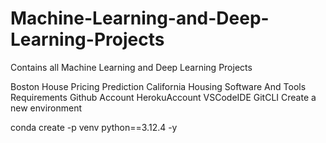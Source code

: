 # Machine-Learning-and-Deep-Learning-Projects
Contains all Machine Learning and Deep Learning Projects

Boston House Pricing Prediction
California Housing
Software And Tools Requirements
Github Account
HerokuAccount
VSCodeIDE
GitCLI
Create a new environment

conda create -p venv python==3.12.4 -y
